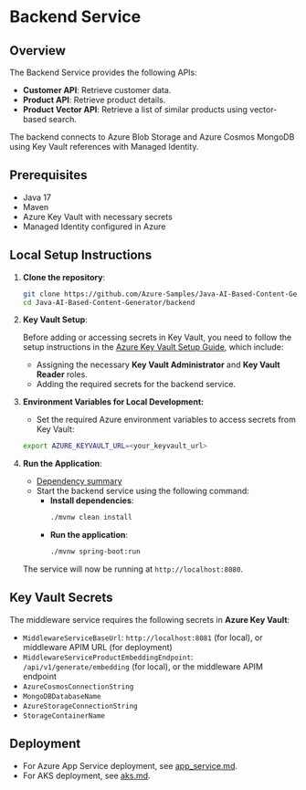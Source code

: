 # Backend Service

## Overview
The Backend Service provides the following APIs:
- **Customer API**: Retrieve customer data.
- **Product API**: Retrieve product details.
- **Product Vector API**: Retrieve a list of similar products using vector-based search.

The backend connects to Azure Blob Storage and Azure Cosmos MongoDB using Key Vault references with Managed Identity.

## Prerequisites
- Java 17
- Maven
- Azure Key Vault with necessary secrets
- Managed Identity configured in Azure

## Local Setup Instructions
1. **Clone the repository**:
    ```bash
    git clone https://github.com/Azure-Samples/Java-AI-Based-Content-Generator
    cd Java-AI-Based-Content-Generator/backend
    ```
2. **Key Vault Setup**:

   Before adding or accessing secrets in Key Vault, you need to follow the setup instructions in the [Azure Key Vault Setup Guide](../key_vault_setup.md), which include:
    * Assigning the necessary **Key Vault Administrator** and **Key Vault Reader** roles.
    * Adding the required secrets for the backend service.

3. **Environment Variables for Local Development:**

    * Set the required Azure environment variables to access secrets from Key Vault:
   ```bash
   export AZURE_KEYVAULT_URL=<your_keyvault_url>
   ```

4. **Run the Application**:
      * [Dependency summary](./dependencies-summary.md)
      * Start the backend service using the following command:
        * **Install dependencies**:
          ```bash
          ./mvnw clean install
          ```
        * **Run the application**:
          ```bash
          ./mvnw spring-boot:run
          ```

   The service will now be running at `http://localhost:8080`.

## Key Vault Secrets
The middleware service requires the following secrets in **Azure Key Vault**:

- `MiddlewareServiceBaseUrl`: `http://localhost:8081` (for local), or middleware APIM URL (for deployment)
- `MiddlewareServiceProductEmbeddingEndpoint`: `/api/v1/generate/embedding` (for local), or the middleware APIM endpoint
- `AzureCosmosConnectionString`
- `MongoDBDatabaseName`
- `AzureStorageConnectionString`
- `StorageContainerName`

## Deployment
- For Azure App Service deployment, see [app_service.md](./app_service.md).
- For AKS deployment, see [aks.md](./aks.md).
